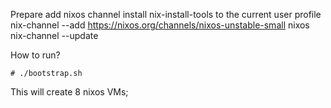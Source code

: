 Prepare
add nixos channel
install nix-install-tools to the current user profile
nix-channel --add https://nixos.org/channels/nixos-unstable-small nixos
nix-channel --update


How to run?
```
# ./bootstrap.sh
```


This will create 8 nixos VMs;
